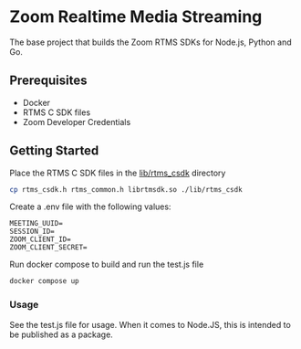 # Zoom Realtime Media Streaming

The base project that builds the Zoom RTMS SDKs for Node.js, Python and Go.

## Prerequisites

- Docker
- RTMS C SDK files
- Zoom Developer Credentials

## Getting Started

Place the RTMS C SDK files in the [lib/rtms_csdk](lib/rtms_csdk) directory

```bash
cp rtms_csdk.h rtms_common.h librtmsdk.so ./lib/rtms_csdk
```

Create a .env file with the following values:

```dotenv
MEETING_UUID=
SESSION_ID=
ZOOM_CLIENT_ID=
ZOOM_CLIENT_SECRET=
```

Run docker compose to build and run the test.js file

```bash
docker compose up
```


### Usage
See the test.js file for usage. When it comes to Node.JS, this is intended to be published as a package.

